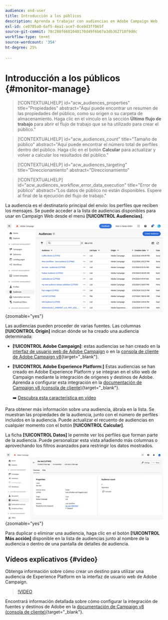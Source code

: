 ```yaml
---
audience: end-user
title: Introducción a los públicos
description: Aprenda a trabajar con audiencias en Adobe Campaign Web
exl-id: ce0785a0-6af5-4ea1-ace7-0ce9d3ff065f
source-git-commit: 78c288f6681040170d49f6b67a3db362710f9d0c
workflow-type: tm+mt
source-wordcount: '354'
ht-degree: 25%

---
```


# Introducción a los públicos {#monitor-manage}

>[!CONTEXTUALHELP]
>id="acw_audiences_properties"
>title="Propiedades"
>abstract="Aquí puede encontrar un resumen de las propiedades del público, como su origen o su carpeta de almacenamiento. Haga clic en el vínculo en la sección **Último flujo de trabajo** para abrir el flujo de trabajo que se ha utilizado para crear el público."

>[!CONTEXTUALHELP]
>id="acw_audiences_count"
>title="Tamaño de público"
>abstract="Aquí puede encontrar el número total de perfiles dentro del público. Haga clic en el botón **Calcular** para actualizar y volver a calcular los resultados del público."

>[!CONTEXTUALHELP]
>id="acw_audiences_targeting"
>title="Direccionamiento"
>abstract="Direccionamiento"

>[!CONTEXTUALHELP]
>id="acw_audiences_workflow_error_data_execution"
>title="Error de público"
>abstract="Los datos de público no están disponibles. Espere al final de la ejecución del flujo de trabajo."

La audiencia es el destinatario principal del envío: los perfiles que reciben los mensajes. Se puede acceder a la lista de audiencias disponibles para usar en Campaign Web desde el menú **[!UICONTROL Audiencias]**.

![](assets/audiences-list.png){zoomable="yes"}

Las audiencias pueden proceder de varias fuentes. Las columnas **[!UICONTROL Origin]** indican dónde se ha creado una audiencia determinada:

* **[!UICONTROL Adobe Campaign]**: estas audiencias se han creado en la [interfaz de usuario web de Adobe Campaign](create-audience.md) o en la [consola de cliente de Adobe Campaign v8](https://experienceleague.adobe.com/docs/campaign/campaign-v8/audience/create-audiences/create-audiences.html?lang=es){target="_blank"}.

* **[!UICONTROL Adobe Experience Platform:]** Estas audiencias se han creado en Adobe Experience Platform y se integran en el sitio web de Campaign mediante la integración de orígenes y destinos de Adobe. Aprenda a configurar esta integración en la [documentación de Campaign v8 (consola de cliente)](https://experienceleague.adobe.com/docs/campaign/campaign-v8/connect/ac-aep/ac-aep.html){target="_blank"}.

  ➡️ [Descubra esta característica en vídeo](#video)

Para obtener más información sobre una audiencia, ábrala en la lista. Se muestran las propiedades de la audiencia, junto con el número de perfiles incluidos en la audiencia. Puede actualizar el recuento de audiencias en cualquier momento con el botón **[!UICONTROL Calcular]**.

La ficha **[!UICONTROL Datos]** le permite ver los perfiles que forman parte de la audiencia. Puede personalizar esta vista añadiendo más columnas o aprovechando los filtros avanzados para restringir los datos mostrados.

![](assets/audiences-details.png){zoomable="yes"}

Para duplicar o eliminar una audiencia, haga clic en el botón **[!UICONTROL Más acción]** disponible en la lista de audiencias junto al nombre de la audiencia o dentro de una pantalla de detalles de audiencia.

## Vídeos explicativos {#video}

Obtenga información sobre cómo crear un destino para utilizar una audiencia de Experience Platform en la interfaz de usuario web de Adobe Campaign.

>[!VIDEO](https://video.tv.adobe.com/v/3427635?quality=12)

Encontrará información detallada sobre cómo configurar la integración de fuentes y destinos de Adobe en la [documentación de Campaign v8 (consola de cliente)](https://experienceleague.adobe.com/docs/campaign/campaign-v8/connect/ac-aep/ac-aep.html){target="_blank"}.
